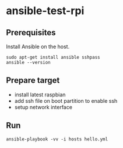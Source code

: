 # ansible-test-rpi

## Prerequisites

Install Ansible on the host.

    sudo apt-get install ansible sshpass
    ansible --version

## Prepare target

- install latest raspbian
- add ssh file on boot partition to enable ssh
- setup network interface

## Run

    ansible-playbook -vv -i hosts hello.yml

